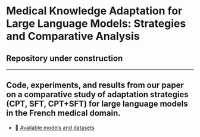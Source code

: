 # Medical Knowledge Adaptation for Large Language Models: Strategies and Comparative Analysis


## Repository under construction
---

Code, experiments, and results from our paper on a comparative study of adaptation strategies (CPT, SFT, CPT+SFT) for large language models in the French medical domain.
---

*  🤗  [Available models and datasets](https://huggingface.co/ik-ram28)


